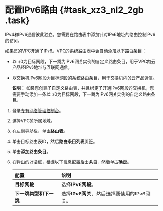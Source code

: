 # 配置IPv6路由 {#task_xz3_nl2_2gb .task}

IPv4和IPv6通信彼此独立。您需要在路由表中添加针对IPv6地址的路由控制IPv6的访问。

如果您的VPC开通了IPv6。VPC的系统路由表中会自动添加以下路由条目：

-   以::/0为目标网段，下一跳为IPv6网关实例的自定义路由条目，用于VPC内云产品经IPv6地址与互联网通信。

-   以交换机IPv6网段为目标网段的系统路由条目，用于交换机内的云产品通信。

    **说明：** 如果您创建了自定义路由表，并且绑定了开通IPv6网段的交换机，您需要手动添加一条以::/0为目标网段，下一跳为IPv6网关实例的自定义路由条目。


1.  登录[专有网络管理控制台](https://vpcnext.console.aliyun.com)。 
2.  选择VPC的所属地域。 
3.  在左侧导航栏，单击**路由表**。 
4.  单击目标路由表ID，然后**路由条目列表**页签。 
5.  单击**添加路由条目**。 
6.  在弹出的对话框，根据以下信息配置路由条目，然后单击**确定**。 

    |配置|说明|
    |:-|:-|
    |**目标网段**|选择**IPv6网段**。|
    |**下一跳类型和下一跳**|选择**IPv6网关**，然后选择要使用的IPv6网关。|


